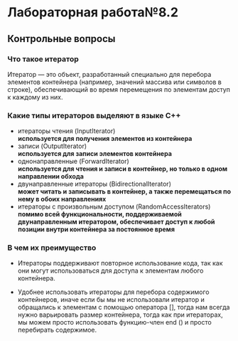 # Лабораторная работа№8.2

## Контрольные вопросы

### Что такое итератор

Итератор — это объект, разработанный специально для перебора элементов контейнера (например, значений массива или символов в строке), обеспечивающий во время перемещения по элементам доступ к каждому из них.

### Какие типы итераторов выделяют в языке С++

 * итераторы чтения (InputIterator)   
 __используется для получения элементов из контейнера__
 * записи (OutputIterator)   
  __используется для записи элементов контейнера__
 * однонаправленные (ForwardIterator)  
 __используется для чтения и записи в контейнер, но только в одном направлении обхода__
 * двунаправленные итераторы (BidirectionalIterator)  
 __может читать и записывать в контейнер, а также перемещаться по нему в обоих направлениях__
 *  итераторы с произвольным доступом (RandomAccessIterators)  
 __помимо всей функциональности, поддерживаемой двунаправленным итератором, обеспечивает доступ к любой позиции внутри контейнера за постоянное время__

### В чем их преимущество

* Итераторы поддерживают повторное использование кода, так как они могут использоваться для доступа к элементам любого контейнера.

* Удобнее использовать итераторы для перебора содержимого контейнеров, иначе если бы мы не использовали итератор и обращались к элементам с помощью оператора [], тогда нам всегда нужно варьировать размер контейнера, тогда как при итераторах, мы можем просто использовать функцию-член end () и просто перебирать содержимое.